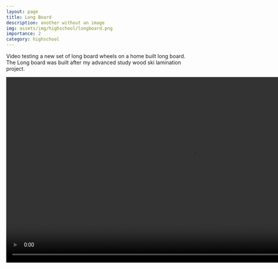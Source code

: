 ```yaml
---
layout: page
title: Long Board
description: another without an image
img: assets/img/highschool/longboard.png
importance: 2
category: highschool
---
```


Video testing a new set of long board wheels on a home built long board. The 
Long board was built after my advanced study wood ski lamination project. 

<video width="auto" height="500" controls="controls">
  <source src="/assets/video/Orangatang Durians 75mm 80a orange urethane.mp4" type="video/mp4">
</video>
